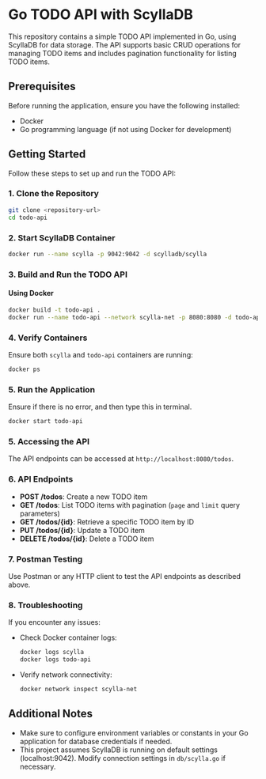 
# Go TODO API with ScyllaDB

This repository contains a simple TODO API implemented in Go, using ScyllaDB for data storage. The API supports basic CRUD operations for managing TODO items and includes pagination functionality for listing TODO items.

## Prerequisites

Before running the application, ensure you have the following installed:

- Docker
- Go programming language (if not using Docker for development)

## Getting Started

Follow these steps to set up and run the TODO API:

### 1. Clone the Repository

```bash
git clone <repository-url>
cd todo-api
```

### 2. Start ScyllaDB Container

```bash
docker run --name scylla -p 9042:9042 -d scylladb/scylla
```

### 3. Build and Run the TODO API

#### Using Docker

```bash
docker build -t todo-api .
docker run --name todo-api --network scylla-net -p 8080:8080 -d todo-api
```

### 4. Verify Containers

Ensure both `scylla` and `todo-api` containers are running:

```bash
docker ps
```

### 5. Run the Application

Ensure if there is no error, and then type this in terminal.

```bash
docker start todo-api
```

### 5. Accessing the API

The API endpoints can be accessed at `http://localhost:8080/todos`.

### 6. API Endpoints

- **POST /todos**: Create a new TODO item
- **GET /todos**: List TODO items with pagination (`page` and `limit` query parameters)
- **GET /todos/{id}**: Retrieve a specific TODO item by ID
- **PUT /todos/{id}**: Update a TODO item
- **DELETE /todos/{id}**: Delete a TODO item

### 7. Postman Testing

Use Postman or any HTTP client to test the API endpoints as described above.

### 8. Troubleshooting

If you encounter any issues:

- Check Docker container logs:
  ```bash
  docker logs scylla
  docker logs todo-api
  ```
- Verify network connectivity:
  ```bash
  docker network inspect scylla-net
  ```

## Additional Notes

- Make sure to configure environment variables or constants in your Go application for database credentials if needed.
- This project assumes ScyllaDB is running on default settings (localhost:9042). Modify connection settings in `db/scylla.go` if necessary.
